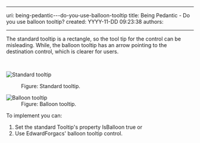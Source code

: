 

---
uri: being-pedantic---do-you-use-balloon-tooltip
title: Being Pedantic - Do you use balloon tooltip?
created: YYYY-11-DD 09:23:38
authors:

---




<span class='intro'> <p>The standard tooltip is a rectangle, so the tool tip for the control can be misleading. While, the balloon tooltip has an arrow pointing to the destination control, which is clearer for users.</p> </span>

​<dl class="badImage"><dt><img alt="Standard tooltip" src="http&#58;//www.ssw.com.au/ssw/Standards/Rules/Images/BadTooltip.gif" /></dt>
<dd>Figure&#58; Standard tooltip.</dd></dl>
<dl class="goodImage"><dt><img alt="Balloon tooltip" src="http&#58;//www.ssw.com.au/ssw/Standards/Rules/Images/GoodTooltip.gif" /></dt>
<dd>Figure&#58; Balloon tooltip.</dd></dl>
<div>To implement you can&#58;</div>
<ol><li>Set the standard Tooltip's property IsBalloon true or</li>
<li>Use EdwardForgacs' balloon tooltip control.</li></ol>



